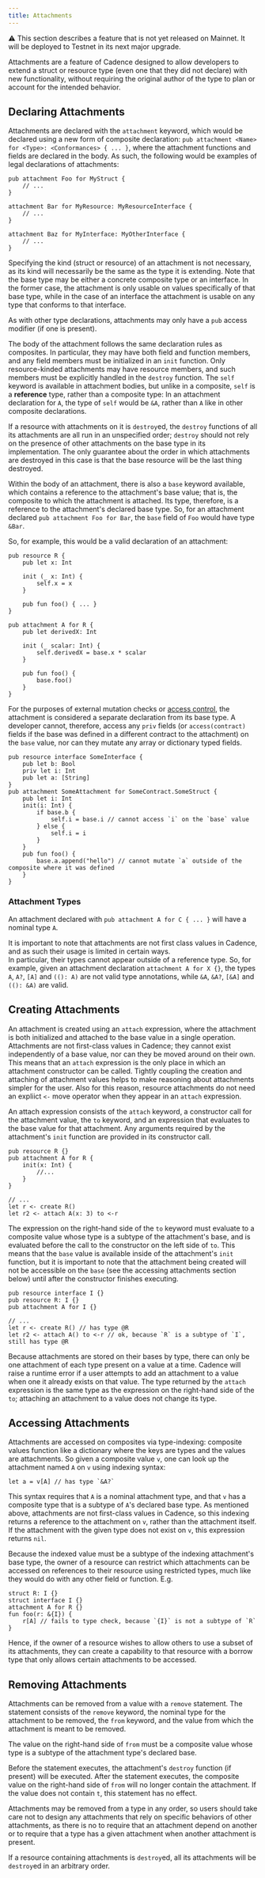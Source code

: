 ```yaml
---
title: Attachments
---
```


<Callout type="warning">
⚠️  This section describes a feature that is not yet released on Mainnet. 
It will be deployed to Testnet in its next major upgrade. 
</Callout>

Attachments are a feature of Cadence designed to allow developers to extend a struct or resource type 
(even one that they did not declare) with new functionality,
without requiring the original author of the type to plan or account for the intended behavior. 

## Declaring Attachments

Attachments are declared with the `attachment` keyword, which would be declared using a new form of composite declaration:
`pub attachment <Name> for <Type>: <Conformances> { ... }`, where the attachment functions and fields are declared in the body. 
As such, the following would be examples of legal declarations of attachments:

```cadence
pub attachment Foo for MyStruct {
    // ...
}

attachment Bar for MyResource: MyResourceInterface {
    // ...
}

attachment Baz for MyInterface: MyOtherInterface {
    // ...
}
```

Specifying the kind (struct or resource) of an attachment is not necessary, as its kind will necessarily be the same as the type it is extending. 
Note that the base type may be either a concrete composite type or an interface.
In the former case, the attachment is only usable on values specifically of that base type, 
while in the case of an interface the attachment is usable on any type that conforms to that interface. 

As with other type declarations, attachments may only have a `pub` access modifier (if one is present). 

The body of the attachment follows the same declaration rules as composites. 
In particular, they may have both field and function members,
and any field members must be initialized in an `init` function. 
Only resource-kinded attachments may have resource members, 
and such members must be explicitly handled in the `destroy` function. 
The `self` keyword is available in attachment bodies, but unlike in a composite, 
`self` is a **reference** type, rather than a composite type: 
In an attachment declaration for `A`, the type of `self` would be `&A`, rather than `A` like in other composite declarations.

If a resource with attachments on it is `destroy`ed, the `destroy` functions of all its attachments are all run in an unspecified order; 
`destroy` should not rely on the presence of other attachments on the base type in its implementation. 
The only guarantee about the order in which attachments are destroyed in this case is that the base resource will be the last thing destroyed. 

Within the body of an attachment, there is also a `base` keyword available, 
which contains a reference to the attachment's base value; 
that is, the composite to which the attachment is attached.
Its type, therefore, is a reference to the attachment's declared base type.
So, for an attachment declared `pub attachment Foo for Bar`, the `base` field of `Foo` would have type `&Bar`.

So, for example, this would be a valid declaration of an attachment:

```
pub resource R {
    pub let x: Int

    init (_ x: Int) {
        self.x = x
    }

    pub fun foo() { ... }
}

pub attachment A for R {
    pub let derivedX: Int 

    init (_ scalar: Int) {
        self.derivedX = base.x * scalar
    }

    pub fun foo() {
        base.foo()
    }
}

```

For the purposes of external mutation checks or [access control](/cadence/language/access-control), 
the attachment is considered a separate declaration from its base type. 
A developer cannot, therefore, access any `priv` fields 
(or `access(contract)` fields if the base was defined in a different contract to the attachment)
on the `base` value, nor can they mutate any array or dictionary typed fields.

```cadence
pub resource interface SomeInterface {
    pub let b: Bool
    priv let i: Int
    pub let a: [String]
}
pub attachment SomeAttachment for SomeContract.SomeStruct { 
    pub let i: Int
    init(i: Int) {
        if base.b {
            self.i = base.i // cannot access `i` on the `base` value
        } else {
            self.i = i
        }
    }
    pub fun foo() {
        base.a.append("hello") // cannot mutate `a` outside of the composite where it was defined
    }
}
```

### Attachment Types

An attachment declared with `pub attachment A for C { ... }` will have a nominal type `A`.

It is important to note that attachments are not first class values in Cadence, and as such their usage is limited in certain ways.  
In particular, their types cannot appear outside of a reference type. 
So, for example, given an  attachment declaration `attachment A for X {}`, the types `A`, `A?`, `[A]` and `((): A)` are not valid type annotations, 
while `&A`, `&A?`, `[&A]` and `((): &A)` are valid. 

## Creating Attachments

An attachment is created using an `attach` expression, 
where the attachment is both initialized and attached to the base value in a single operation. 
Attachments are not first-class values in Cadence; they cannot exist independently of a base value, 
nor can they be moved around on their own. 
This means that an `attach` expression is the only place in which an attachment constructor can be called. 
Tightly coupling the creation and attaching of attachment values helps to make reasoning about attachments simpler for the user. 
Also for this reason, resource attachments do not need an expliict `<-` move operator when they appear in an `attach` expression. 

An attach expression consists of the `attach` keyword, a constructor call for the attachment value, 
the `to` keyword, and an expression that evaluates to the base value for that attachment. 
Any arguments required by the attachment's `init` function are provided in its constructor call. 

```cadence
pub resource R {}
pub attachment A for R {
    init(x: Int) {
        //...
    }
}

// ...
let r <- create R()
let r2 <- attach A(x: 3) to <-r
```

The expression on the right-hand side of the `to` keyword must evaluate to a composite value whose type is a subtype of the attachment's base, 
and is evaluated before the call to the constructor on the left side of `to`. 
This means that the `base` value is available inside of the attachment's `init` function,
but it is important to note that the attachment being created will not be accessible on the `base` 
(see the accessing attachments section below) until after the constructor finishes executing. 


```cadence
pub resource interface I {}
pub resource R: I {}
pub attachment A for I {}

// ...
let r <- create R() // has type @R
let r2 <- attach A() to <-r // ok, because `R` is a subtype of `I`, still has type @R
```

Because attachments are stored on their bases by type, there can only be one attachment of each type present on a value at a time.
Cadence will raise a runtime error if a user attempts to add an attachment to a value when one it already exists on that value.
The type returned by the `attach` expression is the same type as the expression on the right-hand side of the `to`; 
attaching an attachment to a value does not change its type. 

## Accessing Attachments

Attachments are accessed on composites via type-indexing: 
composite values function like a dictionary where the keys are types and the values are attachments. 
So given a composite value `v`, one can look up the attachment named `A` on `v` using indexing syntax:

```cadence
let a = v[A] // has type `&A?`
```

This syntax requires that `A` is a nominal attachment type,
and that `v` has a composite type that is a subtype of `A`'s declared base type. 
As mentioned above, attachments are not first-class values in Cadence, 
so this indexing returns a reference to the attachment on `v`, rather than the attachment itself. 
If the attachment with the given type does not exist on `v`, this expression returns `nil`. 

Because the indexed value must be a subtype of the indexing attachment's base type,
the owner of a resource can restrict which attachments can be accessed on references to their resource using restricted types, 
much like they would do with any other field or function. E.g.

```cadence
struct R: I {}
struct interface I {}
attachment A for R {}
fun foo(r: &{I}) {
    r[A] // fails to type check, because `{I}` is not a subtype of `R`
}
```

Hence, if the owner of a resource wishes to allow others to use a subset of its attachments, 
they can create a capability to that resource with a borrow type that only allows certain attachments to be accessed. 

## Removing Attachments

Attachments can be removed from a value with a `remove` statement. 
The statement consists of the `remove` keyword, the nominal type for the attachment to be removed, 
the `from` keyword, and the value from which the attachment is meant to be removed. 

The value on the right-hand side of `from` must be a composite value whose type is a subtype of the attachment type's declared base. 

Before the statement executes, the attachment's `destroy` function (if present) will be executed. 
After the statement executes, the composite value on the right-hand side of `from` will no longer contain the attachment.
If the value does not contain `t`, this statement has no effect. 

Attachments may be removed from a type in any order,
so users should take care not to design any attachments that rely on specific behaviors of other attachments, 
as there is no to require that an attachment depend on another or to require that a type has a given attachment when another attachment is present. 

If a resource containing attachments is `destroy`ed, all its attachments will be `destroy`ed in an arbitrary order. 
